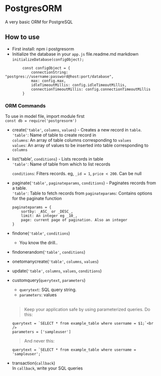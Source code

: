 # PostgresORM

A very basic ORM for PostgreSQL

## How to use
- First install: npm i postgresorm
- Initialize the database in your `app.js` file.readme.md markdown <br />
`initializeDatabase(configObject);` <br />
```
        const configObject = {
            connectionString: "postgres://username:password@host:port/database",
            max: config.max,
            idleTimeoutMillis: config.idleTimeoutMillis,
            connectionTimeoutMillis: config.connectionTimeoutMillis
        }
```


### ORM Commands
To use in model file, import module first <br />
`const db = require('postgresorm')`<br />
- create(`'table'`, `columns`, `values`) - Creates a new record in `table`.<br />
  `'table'`: Name of table to create record in <br />
  `columns`: An array of table columns corresponding to `values` <br />
  `values`: An array of values to be inserted into table corresponding to `columns` <br />
- list('table', `conditions`) - Lists records in table <br />
  `'table'`: Name of table from which to list records<br />

  `conditions`: Filters records. eg, `_id = 1`, `price < 200`. Can be null<br />
- paginate(`'table'`, `paginateparams`, `conditions`) - Paginates records from a table.  <br />
  `'table'`: Table to fetch records from
  `paginateparams`: Contains options for the paginate function <br />
  ```
  paginateparams = {
      sortby: _ASC_ or _DESC_,
      limit: An integer eg _10_,
      page: current page of pagination. Also an integer
  }
  ```
- findone(`'table'`, `conditions`)
  - You know the drill..

- findonerandom(`'table'`, `conditions`)
- onetomanycreate(`'table'`, `columns`, `values`)
- update(`'table'`, `columns`, `values`, `conditions`)
- customquery(`querytext`, `parameters`)
  - `querytext`: SQL query string. 
  - `parameters`: values<br /> <br />
  > Keep your application safe by using parameterized queries. Do this: <br />
  ```
  querytext = `SELECT * from example_table where username = $1;`<br />
  parameters = ['sampleuser']
  ```
  > And never this:<br />
  ```
  querytext = `SELECT * from example_table where username = 'sampleuser';`
  ```
- transaction(`callback`)<br />
  In `callback`, write your SQL queries<br />


